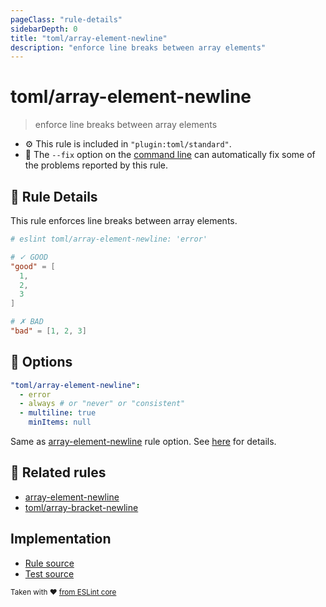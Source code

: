 ```yaml
---
pageClass: "rule-details"
sidebarDepth: 0
title: "toml/array-element-newline"
description: "enforce line breaks between array elements"
---
```

# toml/array-element-newline

> enforce line breaks between array elements

- :gear: This rule is included in `"plugin:toml/standard"`.
- :wrench: The `--fix` option on the [command line](https://eslint.org/docs/user-guide/command-line-interface#fixing-problems) can automatically fix some of the problems reported by this rule.

## :book: Rule Details

This rule enforces line breaks between array elements.

<eslint-code-block fix>

<!-- eslint-skip -->

```toml
# eslint toml/array-element-newline: 'error'

# ✓ GOOD
"good" = [
  1,
  2,
  3
]

# ✗ BAD
"bad" = [1, 2, 3]
```

</eslint-code-block>

## :wrench: Options

```yaml
"toml/array-element-newline":
  - error
  - always # or "never" or "consistent"
  - multiline: true
    minItems: null
```

Same as [array-element-newline] rule option. See [here](https://eslint.org/docs/rules/array-element-newline#options) for details.

## :couple: Related rules

- [array-element-newline]
- [toml/array-bracket-newline]

[array-element-newline]: https://eslint.org/docs/rules/array-element-newline
[toml/array-bracket-newline]: ./array-bracket-newline.md

## Implementation

- [Rule source](https://github.com/ota-meshi/eslint-plugin-toml/blob/main/src/rules/array-element-newline.ts)
- [Test source](https://github.com/ota-meshi/eslint-plugin-toml/blob/main/tests/src/rules/array-element-newline.js)

<sup>Taken with ❤️ [from ESLint core](https://eslint.org/docs/rules/array-element-newline)</sup>
